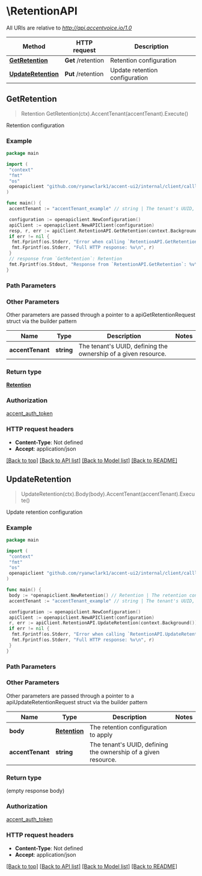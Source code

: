# \RetentionAPI

All URIs are relative to *<http://api.accentvoice.io/1.0>*

Method | HTTP request | Description
------------- | ------------- | -------------
[**GetRetention**](RetentionAPI.md#GetRetention) | **Get** /retention | Retention configuration
[**UpdateRetention**](RetentionAPI.md#UpdateRetention) | **Put** /retention | Update retention configuration

## GetRetention

> Retention GetRetention(ctx).AccentTenant(accentTenant).Execute()

Retention configuration

### Example

```go
package main

import (
 "context"
 "fmt"
 "os"
 openapiclient "github.com/ryanwclark1/accent-ui2/internal/client/calllogd"
)

func main() {
 accentTenant := "accentTenant_example" // string | The tenant's UUID, defining the ownership of a given resource. (optional)

 configuration := openapiclient.NewConfiguration()
 apiClient := openapiclient.NewAPIClient(configuration)
 resp, r, err := apiClient.RetentionAPI.GetRetention(context.Background()).AccentTenant(accentTenant).Execute()
 if err != nil {
  fmt.Fprintf(os.Stderr, "Error when calling `RetentionAPI.GetRetention``: %v\n", err)
  fmt.Fprintf(os.Stderr, "Full HTTP response: %v\n", r)
 }
 // response from `GetRetention`: Retention
 fmt.Fprintf(os.Stdout, "Response from `RetentionAPI.GetRetention`: %v\n", resp)
}
```

### Path Parameters

### Other Parameters

Other parameters are passed through a pointer to a apiGetRetentionRequest struct via the builder pattern

Name | Type | Description  | Notes
------------- | ------------- | ------------- | -------------
 **accentTenant** | **string** | The tenant&#39;s UUID, defining the ownership of a given resource. |

### Return type

[**Retention**](Retention.md)

### Authorization

[accent_auth_token](../README.md#accent_auth_token)

### HTTP request headers

- **Content-Type**: Not defined
- **Accept**: application/json

[[Back to top]](#) [[Back to API list]](../README.md#documentation-for-api-endpoints)
[[Back to Model list]](../README.md#documentation-for-models)
[[Back to README]](../README.md)

## UpdateRetention

> UpdateRetention(ctx).Body(body).AccentTenant(accentTenant).Execute()

Update retention configuration

### Example

```go
package main

import (
 "context"
 "fmt"
 "os"
 openapiclient "github.com/ryanwclark1/accent-ui2/internal/client/calllogd"
)

func main() {
 body := *openapiclient.NewRetention() // Retention | The retention configuration to apply
 accentTenant := "accentTenant_example" // string | The tenant's UUID, defining the ownership of a given resource. (optional)

 configuration := openapiclient.NewConfiguration()
 apiClient := openapiclient.NewAPIClient(configuration)
 r, err := apiClient.RetentionAPI.UpdateRetention(context.Background()).Body(body).AccentTenant(accentTenant).Execute()
 if err != nil {
  fmt.Fprintf(os.Stderr, "Error when calling `RetentionAPI.UpdateRetention``: %v\n", err)
  fmt.Fprintf(os.Stderr, "Full HTTP response: %v\n", r)
 }
}
```

### Path Parameters

### Other Parameters

Other parameters are passed through a pointer to a apiUpdateRetentionRequest struct via the builder pattern

Name | Type | Description  | Notes
------------- | ------------- | ------------- | -------------
 **body** | [**Retention**](Retention.md) | The retention configuration to apply |
 **accentTenant** | **string** | The tenant&#39;s UUID, defining the ownership of a given resource. |

### Return type

 (empty response body)

### Authorization

[accent_auth_token](../README.md#accent_auth_token)

### HTTP request headers

- **Content-Type**: Not defined
- **Accept**: application/json

[[Back to top]](#) [[Back to API list]](../README.md#documentation-for-api-endpoints)
[[Back to Model list]](../README.md#documentation-for-models)
[[Back to README]](../README.md)
